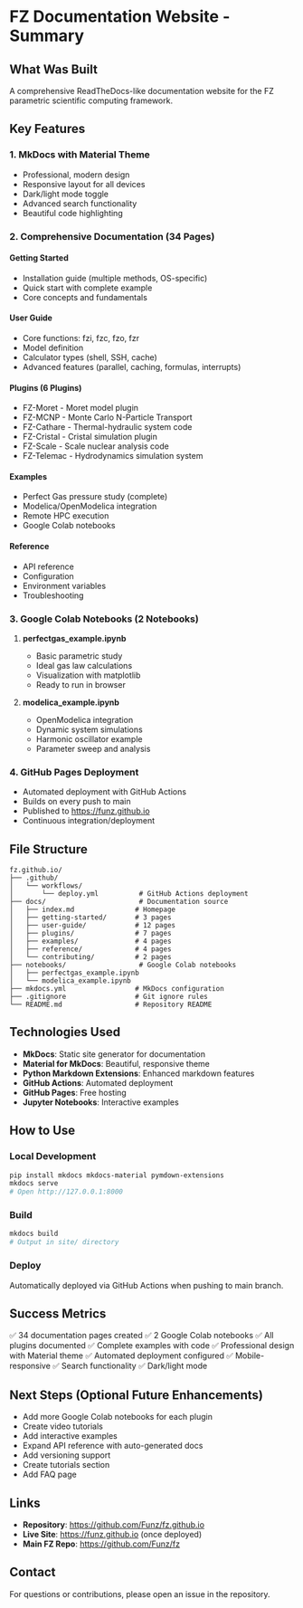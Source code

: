 # FZ Documentation Website - Summary

## What Was Built

A comprehensive ReadTheDocs-like documentation website for the FZ parametric scientific computing framework.

## Key Features

### 1. MkDocs with Material Theme
- Professional, modern design
- Responsive layout for all devices
- Dark/light mode toggle
- Advanced search functionality
- Beautiful code highlighting

### 2. Comprehensive Documentation (34 Pages)

#### Getting Started
- Installation guide (multiple methods, OS-specific)
- Quick start with complete example
- Core concepts and fundamentals

#### User Guide
- Core functions: fzi, fzc, fzo, fzr
- Model definition
- Calculator types (shell, SSH, cache)
- Advanced features (parallel, caching, formulas, interrupts)

#### Plugins (6 Plugins)
- FZ-Moret - Moret model plugin
- FZ-MCNP - Monte Carlo N-Particle Transport
- FZ-Cathare - Thermal-hydraulic system code
- FZ-Cristal - Cristal simulation plugin
- FZ-Scale - Scale nuclear analysis code
- FZ-Telemac - Hydrodynamics simulation system

#### Examples
- Perfect Gas pressure study (complete)
- Modelica/OpenModelica integration
- Remote HPC execution
- Google Colab notebooks

#### Reference
- API reference
- Configuration
- Environment variables
- Troubleshooting

### 3. Google Colab Notebooks (2 Notebooks)

1. **perfectgas_example.ipynb**
   - Basic parametric study
   - Ideal gas law calculations
   - Visualization with matplotlib
   - Ready to run in browser

2. **modelica_example.ipynb**
   - OpenModelica integration
   - Dynamic system simulations
   - Harmonic oscillator example
   - Parameter sweep and analysis

### 4. GitHub Pages Deployment

- Automated deployment with GitHub Actions
- Builds on every push to main
- Published to https://funz.github.io
- Continuous integration/deployment

## File Structure

```
fz.github.io/
├── .github/
│   └── workflows/
│       └── deploy.yml          # GitHub Actions deployment
├── docs/                       # Documentation source
│   ├── index.md               # Homepage
│   ├── getting-started/       # 3 pages
│   ├── user-guide/            # 12 pages
│   ├── plugins/               # 7 pages
│   ├── examples/              # 4 pages
│   ├── reference/             # 4 pages
│   └── contributing/          # 2 pages
├── notebooks/                  # Google Colab notebooks
│   ├── perfectgas_example.ipynb
│   └── modelica_example.ipynb
├── mkdocs.yml                 # MkDocs configuration
├── .gitignore                 # Git ignore rules
└── README.md                  # Repository README
```

## Technologies Used

- **MkDocs**: Static site generator for documentation
- **Material for MkDocs**: Beautiful, responsive theme
- **Python Markdown Extensions**: Enhanced markdown features
- **GitHub Actions**: Automated deployment
- **GitHub Pages**: Free hosting
- **Jupyter Notebooks**: Interactive examples

## How to Use

### Local Development
```bash
pip install mkdocs mkdocs-material pymdown-extensions
mkdocs serve
# Open http://127.0.0.1:8000
```

### Build
```bash
mkdocs build
# Output in site/ directory
```

### Deploy
Automatically deployed via GitHub Actions when pushing to main branch.

## Success Metrics

✅ 34 documentation pages created
✅ 2 Google Colab notebooks
✅ All plugins documented
✅ Complete examples with code
✅ Professional design with Material theme
✅ Automated deployment configured
✅ Mobile-responsive
✅ Search functionality
✅ Dark/light mode

## Next Steps (Optional Future Enhancements)

- Add more Google Colab notebooks for each plugin
- Create video tutorials
- Add interactive examples
- Expand API reference with auto-generated docs
- Add versioning support
- Create tutorials section
- Add FAQ page

## Links

- **Repository**: https://github.com/Funz/fz.github.io
- **Live Site**: https://funz.github.io (once deployed)
- **Main FZ Repo**: https://github.com/Funz/fz

## Contact

For questions or contributions, please open an issue in the repository.
